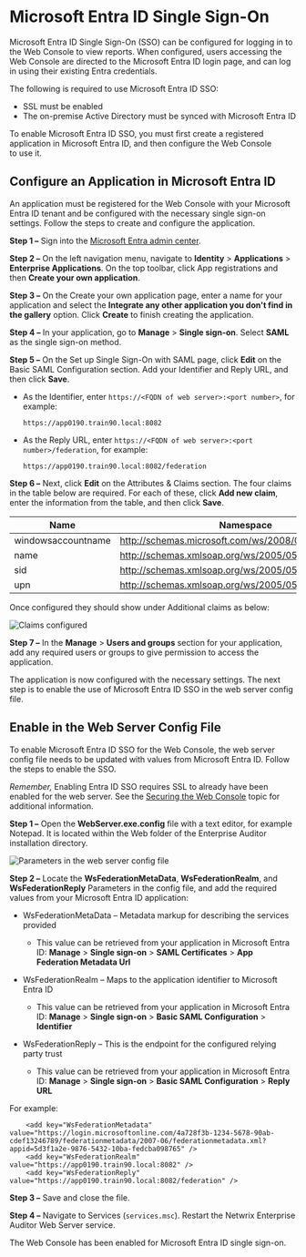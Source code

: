 # Microsoft Entra ID Single Sign-On

Microsoft Entra ID Single Sign-On (SSO) can be configured for logging in to the Web Console to view
reports. When configured, users accessing the Web Console are directed to the Microsoft Entra
ID login page, and can log in using their existing Entra credentials.

The following is required to use Microsoft Entra ID SSO:

- SSL must be enabled
- The on-premise Active Directory must be synced with Microsoft Entra ID

To enable Microsoft Entra ID SSO, you must first create a registered application in Microsoft Entra
ID, and then configure the Web Console to use it.

## Configure an Application in Microsoft Entra ID

An application must be registered for the Web Console with your Microsoft Entra ID tenant and be
configured with the necessary single sign-on settings. Follow the steps to create and configure the
application.

**Step 1 –** Sign into the [Microsoft Entra admin center](https://entra.microsoft.com/).

**Step 2 –** On the left navigation menu, navigate to **Identity** > **Applications** > **Enterprise
Applications**. On the top toolbar, click App registrations and then **Create your own
application**.

**Step 3 –** On the Create your own application page, enter a name for your application and select
the **Integrate any other application you don't find in the gallery** option. Click **Create** to
finish creating the application.

**Step 4 –** In your application, go to **Manage** > **Single sign-on**. Select **SAML** as the
single sign-on method.

**Step 5 –** On the Set up Single Sign-On with SAML page, click **Edit** on the Basic SAML
Configuration section. Add your Identifier and Reply URL, and then click **Save**.

- As the Identifier, enter `https://<FQDN of web server>:<port number>`, for example:

    ```
    https://app0190.train90.local:8082
    ```

- As the Reply URL, enter `https://<FQDN of web server>:<port number>/federation`, for example:

    ```
    https://app0190.train90.local:8082/federation
    ```

**Step 6 –** Next, click **Edit** on the Attributes & Claims section. The four claims in the table
below are required. For each of these, click **Add new claim**, enter the information from the
table, and then click **Save**.

| Name               | Namespace                                               | Source attribute                  |
| ------------------ | ------------------------------------------------------- | --------------------------------- |
| windowsaccountname | http://schemas.microsoft.com/ws/2008/06/identity/claims | user.onpremisessamaccountname     |
| name               | http://schemas.xmlsoap.org/ws/2005/05/identity/claims   | user.displayname                  |
| sid                | http://schemas.xmlsoap.org/ws/2005/05/identity/claims   | user.onpremisessecurityidentifier |
| upn                | http://schemas.xmlsoap.org/ws/2005/05/identity/claims   | user.onpremisesuserprincipalname  |

Once configured they should show under Additional claims as below:

![Claims configured](/img/versioned_docs/enterpriseauditor_11.6/enterpriseauditor/install/application/reports/entraidssoclaims.webp)

**Step 7 –** In the **Manage** > **Users and groups** section for your application, add any required
users or groups to give permission to access the application.

The application is now configured with the necessary settings. The next step is to enable the use of
Microsoft Entra ID SSO in the web server config file.

## Enable in the Web Server Config File

To enable Microsoft Entra ID SSO for the Web Console, the web server config file needs to be updated
with values from Microsoft Entra ID. Follow the steps to enable the SSO.

_Remember,_ Enabling Entra ID SSO requires SSL to already have been enabled for the web server. See
the
[Securing the Web Console](/docs/accessanalyzer/11.6/enterpriseauditor/install/application/reports/secure.md)
topic for additional information.

**Step 1 –** Open the **WebServer.exe.config** file with a text editor, for example Notepad. It is
located within the Web folder of the Enterprise Auditor installation directory.

![Parameters in the web server config file](/img/versioned_docs/enterpriseauditor_11.6/enterpriseauditor/install/application/reports/webserverexeconfigfileentrasso.webp)

**Step 2 –** Locate the **WsFederationMetaData**, **WsFederationRealm**, and **WsFederationReply**
Parameters in the config file, and add the required values from your Microsoft Entra ID application:

- WsFederationMetaData – Metadata markup for describing the services provided

    - This value can be retrieved from your application in Microsoft Entra ID: **Manage** > **Single
      sign-on** > **SAML Certificates** > **App Federation Metadata Url**

- WsFederationRealm – Maps to the application identifier to Microsoft Entra ID

    - This value can be retrieved from your application in Microsoft Entra ID: **Manage** > **Single
      sign-on** > **Basic SAML Configuration** > **Identifier**

- WsFederationReply – This is the endpoint for the configured relying party trust

    - This value can be retrieved from your application in Microsoft Entra ID: **Manage** > **Single
      sign-on** > **Basic SAML Configuration** > **Reply URL**

For example:

```
    <add key="WsFederationMetadata" value="https://login.microsoftonline.com/4a728f3b-1234-5678-90ab-cdef13246789/federationmetadata/2007-06/federationmetadata.xml?appid=5d3f1a2e-9876-5432-10ba-fedcba098765" />
    <add key="WsFederationRealm" value="https://app0190.train90.local:8082" />
    <add key="WsFederationReply" value="https://app0190.train90.local:8082/federation" />
```

**Step 3 –** Save and close the file.

**Step 4 –** Navigate to Services (`services.msc`). Restart the Netwrix Enterprise Auditor Web
Server service.

The Web Console has been enabled for Microsoft Entra ID single sign-on.
